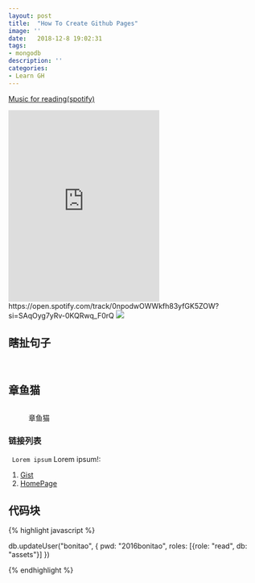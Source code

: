 ```yaml
---
layout: post
title:  "How To Create Github Pages"
image: ''
date:   2018-12-8 19:02:31
tags:
- mongodb
description: ''
categories:
- Learn GH 
---
```


<p class="music-read">
	<a href="spotify:track:0npodwOWWkfh83yfGK5ZOW">Music for reading(spotify)</a>
</p>
<iframe src="https://open.spotify.com/embed/track/3SX2kp1Q4WEEchbAfPXwSt" width="300" height="380" frameborder="0" allowtransparency="true" allow="encrypted-media"></iframe>
https://open.spotify.com/track/0npodwOWWkfh83yfGK5ZOW?si=SAqOyg7yRv-0KQRwq_F0rQ

<img src="http://cdn1.tnwcdn.com/wp-content/blogs.dir/1/files/2016/02/raw.gif">

## 瞎扯句子

<br>

## 章鱼猫
<figure class="foto-legenda">
	<img src="https://octodex.github.com/images/codercat.jpg" alt="">
	<figcaption> <p>章鱼猫</p>
	</figcaption>
</figure>

### 链接列表

` Lorem ipsum` Lorem ipsum!:

1. <a href="https://gist.github.com/SailHe/498aa5fbccb261a3e074a76296fb41d8" target="_blank">Gist</a>
2. <a href="https://github/sailhe" target="_blank">HomePage</a>

## 代码块

{% highlight javascript %}

db.updateUser("bonitao",
{
	pwd: "2016bonitao",
	roles: [{role: "read", db: "assets"}]
})

{% endhighlight %}
